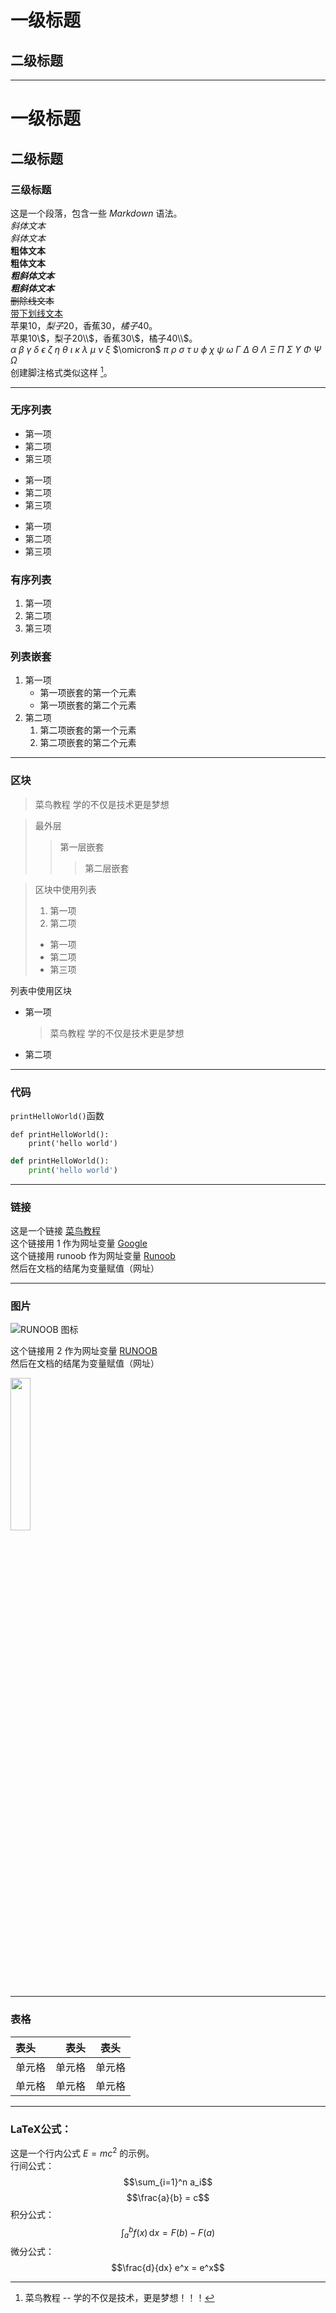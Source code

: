 一级标题
========
二级标题
--------
------------------
# 一级标题
## 二级标题
### 三级标题
这是一个段落，包含一些 *Markdown* 语法。  
*斜体文本*  
_斜体文本_  
**粗体文本**  
__粗体文本__  
***粗斜体文本***  
___粗斜体文本___  
~~删除线文本~~  
<u>带下划线文本</u>  
苹果10$，梨子20$，香蕉30$，橘子40$。  
苹果10\\$，梨子20\\$，香蕉30\\$，橘子40\\$。  
$\alpha$ $\beta$ $\gamma$ $\delta$ $\epsilon$ $\zeta$ $\eta$ $\theta$ $\iota$ $\kappa$ $\lambda$ $\mu$ $\nu$ $\xi$ $\omicron$ $\pi$ $\rho$ $\sigma$ $\tau$ $\upsilon$ $\phi$ $\chi$ $\psi$ $\omega$ $\Gamma$ $\Delta$ $\Theta$ $\Lambda$ $\Xi$ $\Pi$ $\Sigma$ $\Upsilon$ $\Phi$ $\Psi$ $\Omega$  
创建脚注格式类似这样 [^RUNOOB]。  
[^RUNOOB]: 菜鸟教程 -- 学的不仅是技术，更是梦想！！！  

******************
### 无序列表
* 第一项
* 第二项
* 第三项

+ 第一项
+ 第二项
+ 第三项

- 第一项
- 第二项
- 第三项

### 有序列表
1. 第一项
2. 第二项
3. 第三项

### 列表嵌套
1. 第一项
    - 第一项嵌套的第一个元素
    - 第一项嵌套的第二个元素
2. 第二项
    1. 第二项嵌套的第一个元素
    2. 第二项嵌套的第二个元素
******************
### 区块
> 菜鸟教程
> 学的不仅是技术更是梦想

> 最外层
> > 第一层嵌套
> > > 第二层嵌套

> 区块中使用列表
> 1. 第一项
> 2. 第二项
> + 第一项
> + 第二项
> + 第三项

列表中使用区块
* 第一项
    > 菜鸟教程
    > 学的不仅是技术更是梦想
* 第二项
******************
### 代码
`printHelloWorld()`函数

    def printHelloWorld():
        print('hello world')

```python
def printHelloWorld():
    print('hello world')
```
******************
### 链接
这是一个链接 [菜鸟教程](https://www.runoob.com)  
这个链接用 1 作为网址变量 [Google][1]  
这个链接用 runoob 作为网址变量 [Runoob][runoob]  
然后在文档的结尾为变量赋值（网址）  

[1]: http://www.google.com/
[runoob]: http://www.runoob.com/
******************
### 图片
![RUNOOB 图标](https://static.jyshare.com/images/runoob-logo.png "RUNOOB")

这个链接用 2 作为网址变量 [RUNOOB][2]  
然后在文档的结尾为变量赋值（网址）  

[2]: https://static.jyshare.com/images/runoob-logo.png

<img src="https://static.jyshare.com/images/runoob-logo.png" width="25%">

******************
### 表格
|  表头  |  表头  |  表头  |
| :----- | -----: | :----: |
| 单元格 | 单元格 | 单元格 |
| 单元格 | 单元格 | 单元格 |
******************
### LaTeX公式：
这是一个行内公式 $E=mc^2$ 的示例。  
行间公式：
$$\sum_{i=1}^n a_i$$
$$\frac{a}{b} = c$$
积分公式：
$$\int_{a}^{b} {f(x)} \, \mathrm{d}x = F(b) - F(a)$$
微分公式：
$$\frac{d}{dx} e^x = e^x$$

